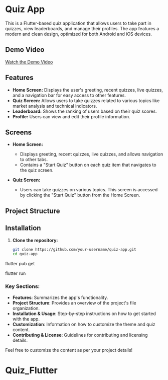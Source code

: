 # Quiz App

This is a Flutter-based quiz application that allows users to take part in quizzes, view leaderboards, and manage their profiles. The app features a modern and clean design, optimized for both Android and iOS devices.


## Demo Video

[Watch the Demo Video](https://drive.google.com/file/d/1ak8A3qmzs7zAZJuFfyFO7vhKaBIYKgI1/view?usp=sharing)


## Features

- **Home Screen:** Displays the user's greeting, recent quizzes, live quizzes, and a navigation bar for easy access to other features.
- **Quiz Screen:** Allows users to take quizzes related to various topics like market analysis and technical indicators.
- **Leaderboard:** Shows the ranking of users based on their quiz scores.
- **Profile:** Users can view and edit their profile information.

## Screens

- **Home Screen:**
  - Displays greeting, recent quizzes, live quizzes, and allows navigation to other tabs.
  - Contains a "Start Quiz" button on each quiz item that navigates to the quiz screen.

- **Quiz Screen:**
  - Users can take quizzes on various topics. This screen is accessed by clicking the "Start Quiz" button from the Home Screen.

## Project Structure




## Installation

1. **Clone the repository:**

   ```bash
   git clone https://github.com/your-username/quiz-app.git
   cd quiz-app

   
flutter pub get

flutter run




### Key Sections:

- **Features**: Summarizes the app's functionality.
- **Project Structure**: Provides an overview of the project's file organization.
- **Installation & Usage**: Step-by-step instructions on how to get started with the app.
- **Customization**: Information on how to customize the theme and quiz content.
- **Contributing & License**: Guidelines for contributing and licensing details.

Feel free to customize the content as per your project details!




















# Quiz_Flutter
